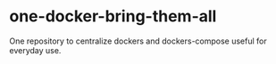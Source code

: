 # one-docker-bring-them-all
One repository to centralize dockers and dockers-compose useful for everyday use.
